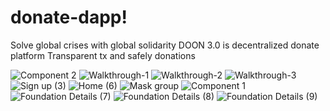 # donate-dapp!
Solve global crises with global solidarity
DOON 3.0 is decentralized donate platform
Transparent tx and safely donations


![Component 2](https://github.com/ardcoding/donate-dapp/assets/76576599/b9d90d1b-791b-41bc-99ae-7bf9e2a42b75)
![Walkthrough-1](https://github.com/ardcoding/donate-dapp/assets/76576599/b504b811-4ac1-4f4d-b19b-af40e65fe23b)
![Walkthrough-2](https://github.com/ardcoding/donate-dapp/assets/76576599/7a6409ac-c960-4ef5-a068-6a1f7cf5a93f)
![Walkthrough-3](https://github.com/ardcoding/donate-dapp/assets/76576599/e2b290f3-45dc-43bd-ba38-62d1622b91c5)
![Sign up (3)](https://github.com/ardcoding/donate-dapp/assets/76576599/50eed568-5a04-4c62-9fc6-86d4253deffe)
![Home (6)](https://github.com/ardcoding/donate-dapp/assets/76576599/304d242b-c1c8-4219-877c-24ff3811c56d)
![Mask group](https://github.com/ardcoding/donate-dapp/assets/76576599/de610844-397e-4388-b83b-6f258afbe15a)
![Component 1](https://github.com/ardcoding/donate-dapp/assets/76576599/f007c01a-caf2-4797-86ec-c47f6926e4df)
![Foundation Details (7)](https://github.com/ardcoding/donate-dapp/assets/76576599/79e1cb87-18c2-4f75-9763-774138333fb6)
![Foundation Details (8)](https://github.com/ardcoding/donate-dapp/assets/76576599/242aa0bc-7371-47db-b36c-828389822e6a)
![Foundation Details (9)](https://github.com/ardcoding/donate-dapp/assets/76576599/1e68cd1c-2655-48d0-aa52-40dcbffd2303)
